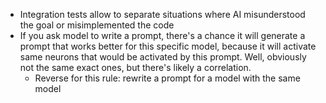 - Integration tests allow to separate situations where AI misunderstood the goal or misimplemented the code
- If you ask model to write a prompt, there's a chance it will generate a prompt that works better for this specific model, because it will activate same neurons that would be activated by this prompt. Well, obviously not the same exact ones, but there's likely a correlation.
    - Reverse for this rule: rewrite a prompt for a model with the same model
